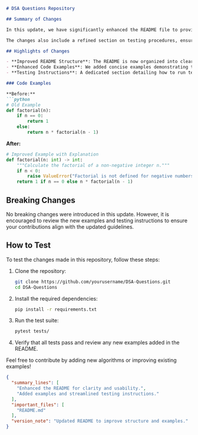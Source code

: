 ```markdown
# DSA Questions Repository

## Summary of Changes

In this update, we have significantly enhanced the README file to provide clearer guidance and better organization for users and contributors. The revisions aim to make it easier for newcomers to understand the purpose of this repository, the structure of the codebase, and how to contribute effectively. Additionally, we've improved the formatting and added examples to illustrate the usage of various data structures and algorithms covered in this repository.

The changes also include a refined section on testing procedures, ensuring that developers can quickly verify their contributions and maintain code quality. Overall, these updates enhance the usability of the repository, making it a more valuable resource for both learning and collaboration.

## Highlights of Changes

- **Improved README Structure**: The README is now organized into clear sections, making it easier to navigate.
- **Enhanced Code Examples**: We added concise examples demonstrating the implementation of key data structures and algorithms.
- **Testing Instructions**: A dedicated section detailing how to run tests has been included, streamlining the process for contributors.

### Code Examples

**Before:**
```python
# Old Example
def factorial(n):
    if n == 0:
        return 1
    else:
        return n * factorial(n - 1)
```

**After:**
```python
# Improved Example with Explanation
def factorial(n: int) -> int:
    """Calculate the factorial of a non-negative integer n."""
    if n < 0:
        raise ValueError("Factorial is not defined for negative numbers.")
    return 1 if n == 0 else n * factorial(n - 1)
```

## Breaking Changes

No breaking changes were introduced in this update. However, it is encouraged to review the new examples and testing instructions to ensure your contributions align with the updated guidelines.

## How to Test

To test the changes made in this repository, follow these steps:

1. Clone the repository:
   ```bash
   git clone https://github.com/yourusername/DSA-Questions.git
   cd DSA-Questions
   ```

2. Install the required dependencies:
   ```bash
   pip install -r requirements.txt
   ```

3. Run the test suite:
   ```bash
   pytest tests/
   ```

4. Verify that all tests pass and review any new examples added in the README.

Feel free to contribute by adding new algorithms or improving existing examples!

```json
{
  "summary_lines": [
    "Enhanced the README for clarity and usability.",
    "Added examples and streamlined testing instructions."
  ],
  "important_files": [
    "README.md"
  ],
  "version_note": "Updated README to improve structure and examples."
}
```
```